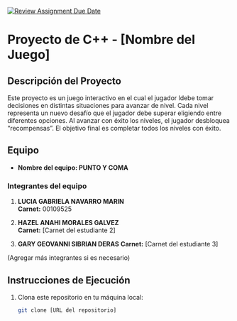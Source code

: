 [![Review Assignment Due Date](https://classroom.github.com/assets/deadline-readme-button-22041afd0340ce965d47ae6ef1cefeee28c7c493a6346c4f15d667ab976d596c.svg)](https://classroom.github.com/a/mi1WNrHU)
# Proyecto de C++ - [Nombre del Juego]

## Descripción del Proyecto

Este proyecto es un juego interactivo en el cual el jugador ldebe tomar decisiones en distintas situaciones para avanzar de nivel. Cada nivel representa un nuevo desafío que el jugador debe superar eligiendo entre diferentes opciones. Al avanzar con éxito los niveles, el jugador desbloquea “recompensas”. El objetivo final es completar todos los niveles con éxito.

## Equipo

- **Nombre del equipo: PUNTO Y COMA** 

### Integrantes del equipo

1. **LUCIA GABRIELA NAVARRO MARIN**  
   **Carnet:** 00109525

2. **HAZEL ANAHI MORALES GALVEZ**  
   **Carnet:** [Carnet del estudiante 2]

3. **GARY GEOVANNI SIBRIAN DERAS** 
   **Carnet:** [Carnet del estudiante 3]

(Agregar más integrantes si es necesario)

## Instrucciones de Ejecución

1. Clona este repositorio en tu máquina local:
   ```bash
   git clone [URL del repositorio]
